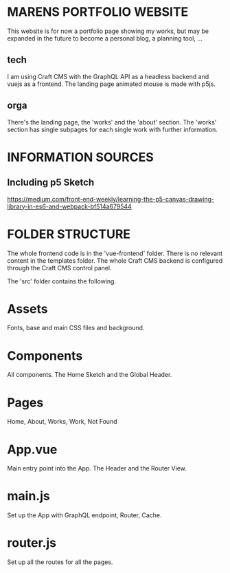 # MARENS PORTFOLIO WEBSITE

This website is for now a portfolio page showing my works, but may be expanded in the future to become a personal blog, a planning tool, ...

## tech

I am using Craft CMS with the GraphQL API as a headless backend and vuejs as a frontend. The landing page animated mouse is made with p5js.

## orga

There's the landing page, the 'works' and the 'about' section. The 'works' section has single subpages for each single work with further information.

# INFORMATION SOURCES

## Including p5 Sketch

https://medium.com/front-end-weekly/learning-the-p5-canvas-drawing-library-in-es6-and-webpack-bf514a679544

# FOLDER STRUCTURE

The whole frontend code is in the 'vue-frontend' folder. There is no relevant content in the templates folder. The whole Craft CMS backend is configured through the Craft CMS control panel. 

The 'src' folder contains the following.

# Assets

Fonts, base and main CSS files and background.

# Components

All components. The Home Sketch and the Global Header.

# Pages

Home, About, Works, Work, Not Found

# App.vue

Main entry point into the App. The Header and the Router View.

# main.js

Set up the App with GraphQL endpoint, Router, Cache.

# router.js

Set up all the routes for all the pages.